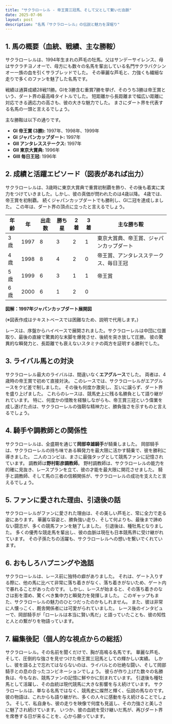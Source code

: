 ```yaml
---
title: "サクラローレル - 帝王賞三冠馬、そして父として繋いだ血脈"
date: 2025-07-06
layout: post
description: "名馬『サクラローレル』の伝説と魅力を深堀り"
---
```


## 1. 馬の概要（血統、戦績、主な勝鞍）

サクラローレルは、1994年生まれの芦毛の牡馬。父はサンデーサイレンス、母はサクラチヨノオーで、母方にも数々の名馬を輩出している名門サクラバクシンオー一族の血を引くサラブレッドでした。  その華麗な芦毛と、力強くも繊細な走りで多くのファンを魅了した名馬です。

戦績は通算成績28戦11勝。GIを3勝含む重賞7勝を挙げ、そのうち3勝は帝王賞という、ダート界の最高峰タイトルでした。  短距離から長距離まで幅広い距離に対応できる適応力の高さも、彼の大きな魅力でした。  まさにダート界を代表する名馬の一頭と言えるでしょう。

主な勝鞍は以下の通りです。

* **GI 帝王賞 (3勝):**  1997年、1998年、1999年
* **GI ジャパンカップダート:** 1997年
* **GII アンタレスステークス:** 1997年
* **GII 東京大賞典:** 1996年
* **GIII 毎日王冠:** 1996年


## 2. 成績と活躍エピソード（図表があれば出力）

サクラローレルは、3歳時に東京大賞典で重賞初制覇を飾り、その後も着実に実力をつけていきました。しかし、彼の真価が問われたのは4歳以降。  4歳では、帝王賞を初制覇。  続くジャパンカップダートでも勝利し、GI二冠を達成しました。  この年は、ダート界の頂点に立ったと言えるでしょう。


| 年齢 | 年 | 出走数 | 勝ち星 | 2着 | 3着 | 主な勝ち鞍 |
|---|---|---|---|---|---|---|
| 3歳 | 1997 | 8 | 3 | 2 | 1 | 東京大賞典、帝王賞、ジャパンカップダート |
| 4歳 | 1998 | 8 | 4 | 2 | 0 | 帝王賞、アンタレスステークス、毎日王冠 |
| 5歳 | 1999 | 6 | 3 | 1 | 1 | 帝王賞 |
| 6歳 | 2000 | 6 | 1 | 2 | 0 |  |


**図解：1997年ジャパンカップダート展開図**

(※図表作成はテキストベースでは困難なため、説明で代用します。)

レースは、序盤からハイペースで展開されました。サクラローレルは中団に位置取り、最後の直線で驚異的な末脚を爆発させ、後続を突き放して圧勝。  彼の驚異的な瞬発力と、長距離でも衰えないスタミナの両方を証明する勝利でした。


## 3. ライバル馬との対決

サクラローレル最大のライバルは、間違いなく**エアグルース**でした。  両者は、4歳時の帝王賞で初めて直接対決。  このレースでは、サクラローレルがエアグルースをクビ差で制しました。  その後も何度か激突し、互いに譲らず、ダート界を盛り上げました。  これらのレースは、競馬史上に残る名勝負として語り継がれています。  特に、何度かの惜敗を経験しながらも、帝王賞三冠という偉業を成し遂げた点は、サクラローレルの強靭な精神力と、勝負強さを示すものと言えるでしょう。


## 4. 騎手や調教師との関係性

サクラローレルは、全盛期を通じて**岡部幸雄騎手**が騎乗しました。  岡部騎手は、サクラローレルの持ち味である瞬発力を最大限に活かす騎乗で、彼を勝利に導きました。  二人のコンビは、まさに最強タッグとして競馬ファンに記憶されています。  調教師は**野村彰彦調教師**。  野村調教師は、サクラローレルの能力を的確に見抜き、レースプランを立て、彼の才能を最大限に開花させました。  騎手と調教師、そして馬の三者の信頼関係が、サクラローレルの成功を支えたと言えるでしょう。


## 5. ファンに愛された理由、引退後の話

サクラローレルがファンに愛された理由は、その美しい芦毛と、常に全力で走る姿にあります。  華麗な容姿と、勝負強い走り、そして何よりも、最後まで諦めない闘志が、多くの競馬ファンを魅了しました。  引退後は、種牡馬となりました。  多くの優秀な競走馬を輩出し、彼の血脈は現在も日本競馬界に受け継がれています。  その子孫たちの活躍も、サクラローレルへの想いを繋いでくれています。


## 6. おもしろハプニングや逸話

サクラローレルは、レース前に独特の癖がありました。  それは、ゲート入りする際に、他の馬に比べて非常に落ち着きがなく、落ち着きがないため、ゲート内で暴れることがあったのです。  しかし、レースが始まると、その落ち着きのなさは影を潜め、驚くべき集中力と瞬発力を発揮しました。  このギャップもまた、サクラローレルの魅力のひとつだったのかもしれません。  また、彼は非常に人懐っこく、厩舎関係者には可愛がられていました。  レース後のインタビューで、岡部騎手が「ローレルは本当に賢い馬だ」と語っていたことも、彼の知性と人との繋がりを物語っています。


## 7. 編集後記（個人的な視点からの総括）

サクラローレル。その名前を聞くだけで、胸が高鳴る名馬です。  華麗な芦毛、そして、圧倒的な強さを見せつけた帝王賞三冠馬としての輝かしい実績。  しかし、彼を語る上で忘れてはならないのは、ライバルとの壮絶な闘い、そして岡部騎手との息の合ったコンビネーションでしょう。  彼らが作り上げた数々の名勝負は、今もなお、競馬ファンの記憶に鮮やかに刻まれています。  引退後も種牡馬として活躍し、その血統は現代競馬に大きな影響を与え続けています。  サクラローレルは、単なる名馬ではなく、競馬史に燦然と輝く、伝説の馬なのです。  彼の物語は、これからも語り継がれ、多くの人々に感動を与え続けることでしょう。  そして、私自身も、彼の走りを映像で何度も見返し、その力強さと美しさに魅了され続けています。  いつか、彼の血統を受け継いだ馬が、再びダート界を席巻する日が来ることを、心から願っています。
